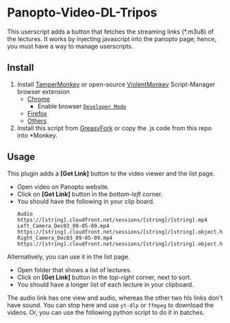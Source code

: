 # Panopto-Video-DL-Tripos

This userscript adds a button that fetches the streaming links (*.m3u8) of the lectures. It works by injecting javascript into the panopto page; hence, you must have a way to manage userscripts.

## Install

1. Install [TamperMonkey](https://www.tampermonkey.net/) or open-source [ViolentMonkey](https://violentmonkey.github.io/) Script-Manager browser extension
	- [Chrome](https://chrome.google.com/webstore/detail/tampermonkey/dhdgffkkebhmkfjojejmpbldmpobfkfo)  
		- Enable browser [`Developer Mode`](https://www.tampermonkey.net/faq.php#Q209)
	- [Firefox](https://addons.mozilla.org/en-US/firefox/addon/tampermonkey/)
	- [Others](https://www.tampermonkey.net/)  
2. Install this script from [GreasyFork]([https://greasyfork.org/scripts/423661-panopto-video-dl](https://greasyfork.org/en/scripts/539400-panopto-video-dl-tripos)) or copy the .js code from this repo into *Monkey.

## Usage  

This plugin adds a **[Get Link]** button to the video viewer and the list page.

- Open video on Panopto website.
- Click on **[Get Link]** button in the _bottom-left_ corner.
- You should have the following in your clip board.
  ```
  Audio
  https://[string].cloudfront.net/sessions/[string]/[string].mp4
  Left_Camera_Dec03_09-05-09.mp4
  https://[string].cloudfront.net/sessions/[string]/[string].object.hls/master.m3u8
  Right_Camera_Dec03_09-05-09.mp4
  https://[string].cloudfront.net/sessions/[string]/[string].object.hls/master.m3u8
  ```

Alternatively, you can use it in the list page.
- Open folder that shows a list of lectures.
- Click on **[Get Link]** button in the _top-right_ corner, next to sort.
- You should have a longer list of each lecture in your clipboard.

The audio link has one view and audio, whereas the other two hls links don't have sound. You can stop here and use `yt-dlp` or `ffmpeg` to download the videos. Or, you can use the following python script to do it in batches.
